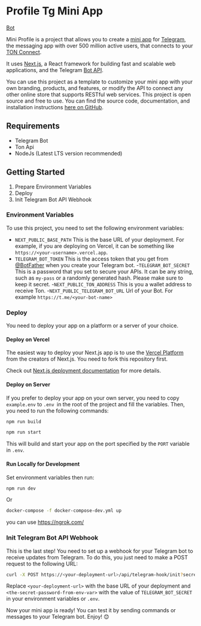 # Profile Tg Mini App

[Bot](https://t.me/Zedbyl_bot)

Mini Profile is a project that allows you to create a [mini app](https://core.telegram.org/bots/webapps) for [Telegram](https://telegram.org/), the messaging app with over 500 million active users, that connects to your [TON Connect](https://docs.ton.org/develop/dapps/ton-connect/react).

It uses [Next.js](https://nextjs.org/), a React framework for building fast and scalable web applications, and the Telegram [Bot API](https://core.telegram.org/bots/api).

You can use this project as a template to customize your mini app with your own branding, products, and features, or modify the API to connect any other online store that supports RESTful web services. This project is open source and free to use. You can find the source code, documentation, and installation instructions [here on GitHub](https://github.com/ZedByl/Profile-tg).

## Requirements

- Telegram Bot
- Ton Api
- NodeJs (Latest LTS version recommended)


## Getting Started

1. Prepare Environment Variables
2. Deploy
3. Init Telegram Bot API Webhook

### Environment Variables

To use this project, you need to set the following environment variables:

- `NEXT_PUBLIC_BASE_PATH`
  This is the base URL of your deployment. For example, if you are deploying on Vercel, it can be something like `https://<your-username>.vercel.app`.
- `TELEGRAM_BOT_TOKEN`
  This is the access token that you get from [@BotFather](https://t.me/BotFather) when you create your Telegram bot.
-`TELEGRAM_BOT_SECRET`
  This is a password that you set to secure your APIs. It can be any string, such as `my-pass` or a randomly generated hash. Please make sure to keep it secret.
-`NEXT_PUBLIC_TON_ADDRESS`
  This is you a wallet address to receive Ton.
-`NEXT_PUBLIC_TELEGRAM_BOT_URL`
  Url of your Bot. For example `https://t.me/<your-bot-name>`

### Deploy

You need to deploy your app on a platform or a server of your choice.

#### Deploy on Vercel

The easiest way to deploy your Next.js app is to use the [Vercel Platform](https://vercel.com/new?utm_medium=default-template&filter=next.js&utm_source=create-next-app&utm_campaign=create-next-app-readme) from the creators of Next.js.
You need to fork this repository first.

Check out [Next.js deployment documentation](https://nextjs.org/docs/deployment) for more details.

#### Deploy on Server

If you prefer to deploy your app on your own server, you need to copy `example.env` to `.env `in the root of the project and fill the variables. Then, you need to run the following commands:

```bash
npm run build

npm run start
```
This will build and start your app on the port specified by the `PORT` variable in `.env`.

#### Run Locally for Development

Set environment variables then run:

```bash
npm run dev
```
Or
```bash
docker-compose -f docker-compose-dev.yml up
```

you can use https://ngrok.com/

### Init Telegram Bot API Webhook

This is the last step! You need to set up a webhook for your Telegram bot to receive updates from Telegram. To do this, you just need to make a POST request to the following URL:

```bash
curl -X POST https://<your-deployment-url>/api/telegram-hook/init?secret_hash=<the-secret-password-from-env-var>
```

Replace `<your-deployment-url>` with the base URL of your deployment and `<the-secret-password-from-env-var>` with the value of `TELEGRAM_BOT_SECRET` in your environment variables or `.env`.

Now your mini app is ready! You can test it by sending commands or messages to your Telegram bot. Enjoy! 😊
